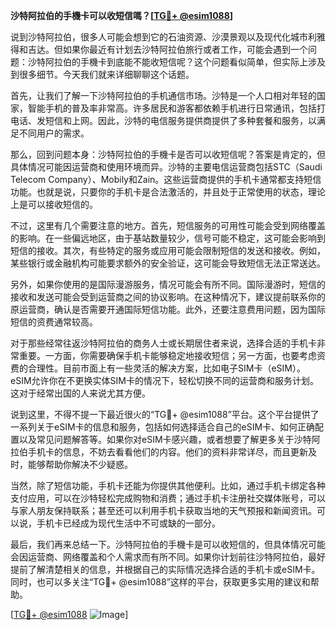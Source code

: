**沙特阿拉伯的手機卡可以收短信嗎？[[TG💪+ @esim1088](https://t.me/s/esim1088)]**

说到沙特阿拉伯，很多人可能会想到它的石油资源、沙漠景观以及现代化城市利雅得和吉达。但如果你最近有计划去沙特阿拉伯旅行或者工作，可能会遇到一个问题：沙特阿拉伯的手機卡到底能不能收短信呢？这个问题看似简单，但实际上涉及到很多细节。今天我们就来详细聊聊这个话题。

首先，让我们了解一下沙特阿拉伯的手机通信市场。沙特是一个人口相对年轻的国家，智能手机的普及率非常高。许多居民和游客都依赖手机进行日常通讯，包括打电话、发短信和上网。因此，沙特的电信服务提供商提供了多种套餐和服务，以满足不同用户的需求。

那么，回到问题本身：沙特阿拉伯的手機卡是否可以收短信呢？答案是肯定的，但具体情况可能因运营商和使用环境而异。沙特的主要电信运营商包括STC（Saudi Telecom Company）、Mobily和Zain。这些运营商提供的手机卡通常都支持短信功能。也就是说，只要你的手机卡是合法激活的，并且处于正常使用的状态，理论上是可以接收短信的。

不过，这里有几个需要注意的地方。首先，短信服务的可用性可能会受到网络覆盖的影响。在一些偏远地区，由于基站数量较少，信号可能不稳定，这可能会影响到短信的接收。其次，有些特定的服务或应用可能会限制短信的发送和接收。例如，某些银行或金融机构可能要求额外的安全验证，这可能会导致短信无法正常送达。

另外，如果你使用的是国际漫游服务，情况可能会有所不同。国际漫游时，短信的接收和发送可能会受到运营商之间的协议影响。在这种情况下，建议提前联系你的原运营商，确认是否需要开通国际短信功能。此外，还要注意费用问题，因为国际短信的资费通常较高。

对于那些经常往返沙特阿拉伯的商务人士或长期居住者来说，选择合适的手机卡非常重要。一方面，你需要确保手机卡能够稳定地接收短信；另一方面，也要考虑资费的合理性。目前市面上有一些灵活的解决方案，比如电子SIM卡（eSIM）。eSIM允许你在不更换实体SIM卡的情况下，轻松切换不同的运营商和服务计划。这对于经常出国的人来说尤其方便。

说到这里，不得不提一下最近很火的“TG💪+ @esim1088”平台。这个平台提供了一系列关于eSIM卡的信息和服务，包括如何选择适合自己的eSIM卡、如何正确配置以及常见问题解答等。如果你对eSIM卡感兴趣，或者想要了解更多关于沙特阿拉伯手机卡的信息，不妨去看看他们的内容。他们的资料非常详尽，而且更新及时，能够帮助你解决不少疑惑。

当然，除了短信功能，手机卡还能为你提供其他便利。比如，通过手机卡绑定各种支付应用，可以在沙特轻松完成购物和消费；通过手机卡注册社交媒体账号，可以与家人朋友保持联系；甚至还可以利用手机卡获取当地的天气预报和新闻资讯。可以说，手机卡已经成为现代生活中不可或缺的一部分。

最后，我们再来总结一下。沙特阿拉伯的手機卡是可以收短信的，但具体情况可能会因运营商、网络覆盖和个人需求而有所不同。如果你计划前往沙特阿拉伯，最好提前了解清楚相关的信息，并根据自己的实际情况选择合适的手机卡或eSIM卡。同时，也可以多关注“TG💪+ @esim1088”这样的平台，获取更多实用的建议和帮助。

[[TG💪+ @esim1088](https://t.me/s/esim1088) ![Image](https://i.postimg.cc/4NQfJmqS/Snipaste-2025-05-13-00-14-12.png)]